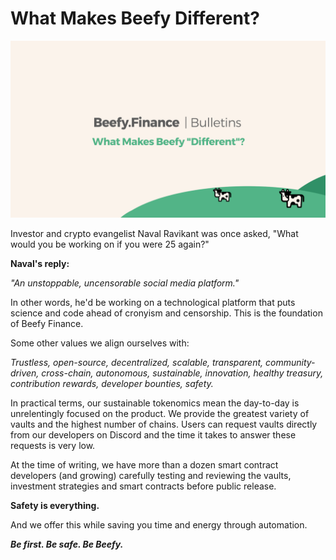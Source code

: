# What Makes Beefy Different?

![](../.gitbook/assets/bulletin-what-makes-beefy-different.png)

Investor and crypto evangelist Naval Ravikant was once asked, "What would you be working on if you were 25 again?"

**Naval's reply:**

_"An unstoppable, uncensorable social media platform."_

In other words, he'd be working on a technological platform that puts science and code ahead of cronyism and censorship. This is the foundation of Beefy Finance.

Some other values we align ourselves with:

_Trustless, open-source, decentralized, scalable, transparent, community-driven, cross-chain, autonomous, sustainable, innovation, healthy treasury, contribution rewards, developer bounties, safety._

In practical terms, our sustainable tokenomics mean the day-to-day is unrelentingly focused on the product. We provide the greatest variety of vaults and the highest number of chains. Users can request vaults directly from our developers on Discord and the time it takes to answer these requests is very low.

At the time of writing, we have more than a dozen smart contract developers \(and growing\) carefully testing and reviewing the vaults, investment strategies and smart contracts before public release.

**Safety is everything.**

And we offer this while saving you time and energy through automation.

_**Be first. Be safe. Be Beefy.**_

